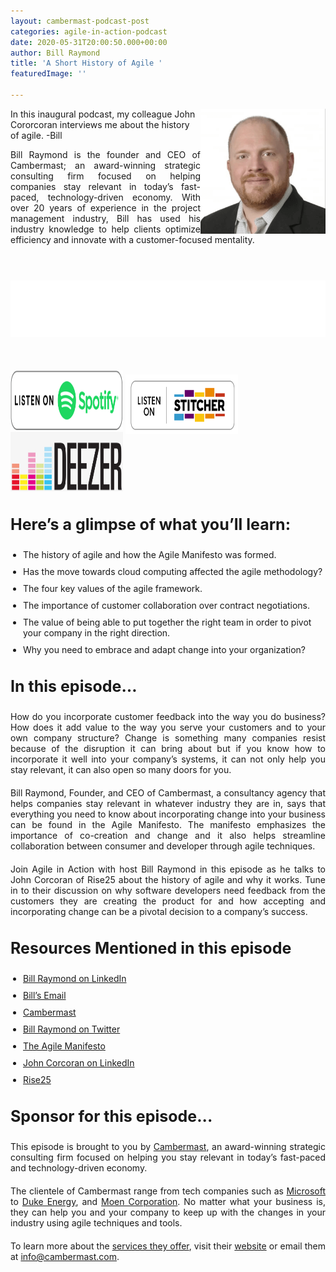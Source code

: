 ```yaml
---
layout: cambermast-podcast-post
categories: agile-in-action-podcast
date: 2020-05-31T20:00:50.000+00:00
author: Bill Raymond
title: 'A Short History of Agile '
featuredImage: ''

---
```

<img src="/uploads/bill-raymond.png" style="float:right;" width="200"/>
In this inaugural podcast, my colleague John Cororcoran interviews me about the history of agile. -Bill

Bill Raymond is the founder and CEO of Cambermast; an award-winning strategic consulting firm focused on helping companies stay relevant in today’s fast-paced, technology-driven economy. With over 20 years of experience in the project management industry, Bill has used his industry knowledge to help clients optimize efficiency and innovate with a customer-focused mentality.

<p> </p>

<iframe style="border: none" src="//html5-player.libsyn.com/embed/episode/id/14523032/height/90/theme/custom/thumbnail/yes/direction/backward/render-playlist/no/custom-color/87A93A/" height="90" width="100%" scrolling="no"  allowfullscreen webkitallowfullscreen mozallowfullscreen oallowfullscreen msallowfullscreen></iframe>
<p> </p>
<div class="podwrap"> <a href="https://open.spotify.com/show/6ntGFKgVK1vurtfFBCCwLq" target="_blank" rel="noopener"><img class="alignnone wp-image-1313" src="/uploads/listen-spotify.png" alt="Listen to Spotify" width="180" height="95" /></a> <a href="https://www.stitcher.com/podcast/rise25-media/agile-in-action-with-bill-raymond" target="_blank" rel="noopener"> <img class="alignnone wp-image-1318" src="/uploads/sticher-min.png" alt="sticher" width="180" height="95" style="top: 6px; position: relative;" /> </a> <a href="https://www.deezer.com/show/1285692" target="_blank" rel="noopener"><img class="alignnone wp-image-1318" src="/uploads/deezer-logo.png" alt="Deezer" width="180" height="95" /></a></div>

### **Here’s a glimpse of what you’ll learn:**

* The history of agile and how the Agile Manifesto was formed.
* Has the move towards cloud computing affected the agile methodology?
* The four key values of the agile framework.
* The importance of customer collaboration over contract negotiations.
* The value of being able to put together the right team in order to pivot your company in the right direction.
* Why you need to embrace and adapt change into your organization?

### **In this episode…**

How do you incorporate customer feedback into the way you do business? How does it add value to the way you serve your customers and to your own company structure? Change is something many companies resist because of the disruption it can bring about but if you know how to incorporate it well into your company’s systems, it can not only help you stay relevant, it can also open so many doors for you.

Bill Raymond, Founder, and CEO of Cambermast, a consultancy agency that helps companies stay relevant in whatever industry they are in, says that everything you need to know about incorporating change into your business can be found in the Agile Manifesto. The manifesto emphasizes the importance of co-creation and change and it also helps streamline collaboration between consumer and developer through agile techniques.

Join Agile in Action with host Bill Raymond in this episode as he talks to John Corcoran of Rise25 about the history of agile and why it works. Tune in to their discussion on why software developers need feedback from the customers they are creating the product for and how accepting and incorporating change can be a pivotal decision to a company’s success.

### **Resources Mentioned in this episode**

* [Bill Raymond on LinkedIn](https://www.linkedin.com/in/williamraymond)
* [Bill’s Email]([mailto](Bill.Raymond@Cambermast.com))
* [Cambermast](https://www.cambermast.com/)
* [Bill Raymond on Twitter](https://twitter.com/billraymonde)
* [The Agile Manifesto](https://agilemanifesto.org/)
* [John Corcoran on LinkedIn](https://www.linkedin.com/in/corcoran)
* [Rise25](http://rise25.com)

### **Sponsor for this episode...**

This episode is brought to you by [Cambermast](https://www.cambermast.com/), an award-winning strategic consulting firm focused on helping you stay relevant in today’s fast-paced and technology-driven economy.

The clientele of Cambermast range from tech companies such as [Microsoft](https://www.microsoft.com/en-ph) to [Duke Energy](https://www.duke-energy.com/home), and [Moen Corporation](https://www.moen.com/about-moen/moen-offices). No matter what your business is, they can help you and your company to keep up with the changes in your industry using agile techniques and tools.

To learn more about the [services they offer](https://www.cambermast.com/services/), visit their [website](http://www.cambermast.com) or email them at [info@cambermast.com](mailto:info@cambermast.com).

<style>ul{list-style:disc;padding-left:20px;}p{text-align:justify;margin-bottom:20px;} ul li{margin-bottom:10px;}h3{font-size:25px;} .featured-image-section .featured-image-secondary-div{padding:20px;}.podcast-post-section img{margin-left:20px;}</style>
